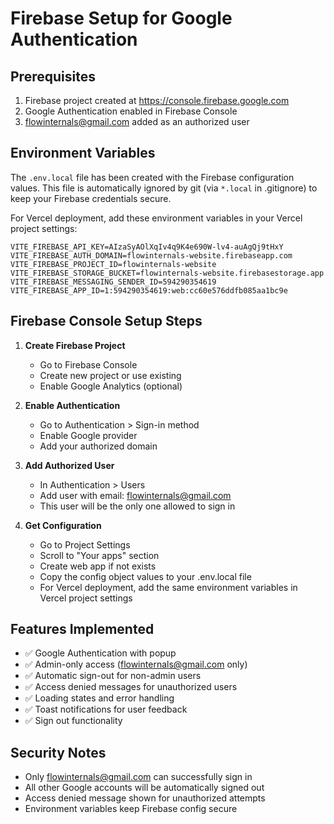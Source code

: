 # Firebase Setup for Google Authentication

## Prerequisites
1. Firebase project created at https://console.firebase.google.com
2. Google Authentication enabled in Firebase Console
3. flowinternals@gmail.com added as an authorized user

## Environment Variables
The `.env.local` file has been created with the Firebase configuration values. This file is automatically ignored by git (via `*.local` in .gitignore) to keep your Firebase credentials secure.

For Vercel deployment, add these environment variables in your Vercel project settings:

```env
VITE_FIREBASE_API_KEY=AIzaSyAOlXqIv4q9K4e690W-lv4-auAgQj9tHxY
VITE_FIREBASE_AUTH_DOMAIN=flowinternals-website.firebaseapp.com
VITE_FIREBASE_PROJECT_ID=flowinternals-website
VITE_FIREBASE_STORAGE_BUCKET=flowinternals-website.firebasestorage.app
VITE_FIREBASE_MESSAGING_SENDER_ID=594290354619
VITE_FIREBASE_APP_ID=1:594290354619:web:cc60e576ddfb085aa1bc9e
```

## Firebase Console Setup Steps

1. **Create Firebase Project**
   - Go to Firebase Console
   - Create new project or use existing
   - Enable Google Analytics (optional)

2. **Enable Authentication**
   - Go to Authentication > Sign-in method
   - Enable Google provider
   - Add your authorized domain

3. **Add Authorized User**
   - In Authentication > Users
   - Add user with email: flowinternals@gmail.com
   - This user will be the only one allowed to sign in

4. **Get Configuration**
   - Go to Project Settings
   - Scroll to "Your apps" section
   - Create web app if not exists
   - Copy the config object values to your .env.local file
   - For Vercel deployment, add the same environment variables in Vercel project settings

## Features Implemented

- ✅ Google Authentication with popup
- ✅ Admin-only access (flowinternals@gmail.com only)
- ✅ Automatic sign-out for non-admin users
- ✅ Access denied messages for unauthorized users
- ✅ Loading states and error handling
- ✅ Toast notifications for user feedback
- ✅ Sign out functionality

## Security Notes

- Only flowinternals@gmail.com can successfully sign in
- All other Google accounts will be automatically signed out
- Access denied message shown for unauthorized attempts
- Environment variables keep Firebase config secure 